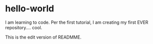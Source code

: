# hello-world
I am learning to code. Per the first tutorial, I am creating my first EVER repository.... cool.


This is the edit version of READMME. 
